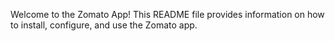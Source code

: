 <!DOCTYPE html>

<head>
    <title>Zomato App </title>
  
</head>
<body>

   Welcome to the Zomato App! This README file provides information on how to install, configure, and use the Zomato app.
</body>
</html>

